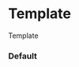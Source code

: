 # Template
Template

<Playground />

<Usage />

<Api />

<Examples />

### Default
<Example value="examples/default" />

